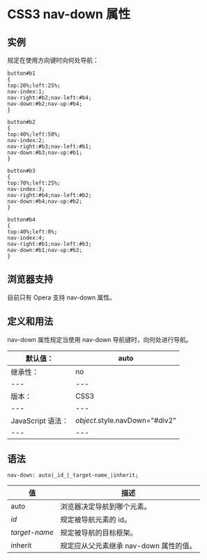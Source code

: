 # CSS3 nav-down 属性



## 实例

规定在使用方向键时向何处导航：

```
button#b1
{
top:20%;left:25%;
nav-index:1;
nav-right:#b2;nav-left:#b4;
nav-down:#b2;nav-up:#b4;
}

button#b2
{
top:40%;left:50%;
nav-index:2;
nav-right:#b3;nav-left:#b1;
nav-down:#b3;nav-up:#b1;
}

button#b3
{
top:70%;left:25%;
nav-index:3;
nav-right:#b4;nav-left:#b2;
nav-down:#b4;nav-up:#b2;
}

button#b4
{
top:40%;left:0%;
nav-index:4;
nav-right:#b1;nav-left:#b3;
nav-down:#b1;nav-up:#b3;
}

```

## 浏览器支持

目前只有 Opera 支持 nav-down 属性。

## 定义和用法

nav-down 属性规定当使用 nav-down 导航键时，向何处进行导航。

| 默认值： | auto |
| --- | --- |
| 继承性： | no |
| --- | --- |
| 版本： | CSS3 |
| --- | --- |
| JavaScript 语法： | _object_.style.navDown="#div2" |
| --- | --- |

## 语法

```
nav-down: auto|_id_|_target-name_|inherit;
```

| 值 | 描述 |
| --- | --- |
| auto | 浏览器决定导航到哪个元素。 |
| _id_ | 规定被导航元素的 id。 |
| _target-name_ | 规定被导航的目标框架。 |
| inherit | 规定应从父元素继承 nav-down 属性的值。 |



